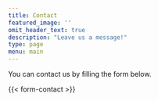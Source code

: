 ```yaml
---
title: Contact
featured_image: ''
omit_header_text: true
description: "Leave us a message!"
type: page
menu: main
---
```


You can contact us by filling the form below.

{{< form-contact >}}

